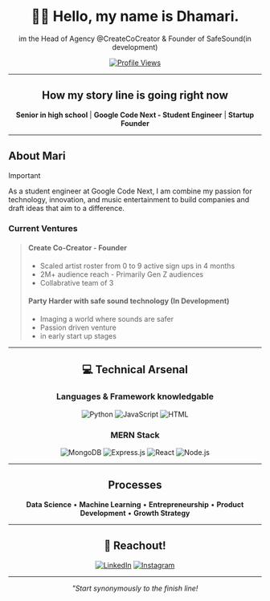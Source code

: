 <div align="center">

# 👋🏾 Hello, my name is Dhamari.

im the Head of Agency @CreateCoCreator & Founder of SafeSound(in development)

[![Profile Views](https://komarev.com/ghpvc/?username=redlover0&color=blueviolet)](https://github.com/redlover0)

</div>

---

<div align="center">

## How my story line is going right now

**Senior in high school** | **Google Code Next - Student Engineer** | **Startup Founder**

</div>

---

## About Mari

> [!IMPORTANT]
> As a student engineer at Google Code Next, I am combine my passion for technology, innovation, and music entertainment to build companies and draft ideas that aim to a difference.

### Current Ventures

> #### Create Co-Creator - Founder
> -  Scaled artist roster from 0 to 9 active sign ups in 4 months
> -  2M+ audience reach - Primarily Gen Z audiences  
> -  Collabrative team of 3
>
> #### Party Harder with safe sound technology (In Development)
> -  Imaging a world where sounds are safer
> -  Passion driven venture
> -  in early start up stages

---

<div align="center">

## 💻 Technical Arsenal

### Languages & Framework knowledgable

![Python](https://img.shields.io/badge/Python-3776AB?style=for-the-badge&logo=python&logoColor=white)
![JavaScript](https://img.shields.io/badge/JavaScript-F7DF1E?style=for-the-badge&logo=javascript&logoColor=black)
![HTML](https://img.shields.io/badge/HTML5-E34F26?style=for-the-badge&logo=html5&logoColor=white)

### MERN Stack
![MongoDB](https://img.shields.io/badge/MongoDB-47A248?style=for-the-badge&logo=mongodb&logoColor=white)
![Express.js](https://img.shields.io/badge/Express.js-000000?style=for-the-badge&logo=express&logoColor=white)
![React](https://img.shields.io/badge/React-61DAFB?style=for-the-badge&logo=react&logoColor=black)
![Node.js](https://img.shields.io/badge/Node.js-339933?style=for-the-badge&logo=nodedotjs&logoColor=white)

</div>

---

<div align="center">

## Processes

**Data Science** • **Machine Learning** • **Entrepreneurship** • **Product Development** • **Growth Strategy**

</div>

---

<div align="center">

## 🤝 Reachout!

[![LinkedIn](https://img.shields.io/badge/LinkedIn-0077B5?style=for-the-badge&logo=linkedin&logoColor=white)](https://www.linkedin.com)
[![Instagram](https://img.shields.io/badge/Instagram-E4405F?style=for-the-badge&logo=instagram&logoColor=white)](https://www.instagram.com/dhamari.th/)

---

*"Start synonymously to the finish line!*

</div>
